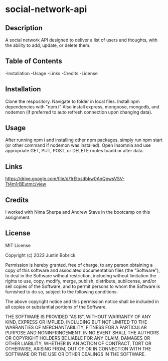 # social-network-api

## Description
A social network API designed to deliver a list of users and thoughts, with the ability to add, update, or delete them.

## Table of Contents
-Installation
-Usage
-Links
-Credits
-License

## Installation
Clone the respository.
Navigate to folder in local files.
Install npm dependencies with "npm i"
Also install express, mongoose, mongodb, and nodemon (if preferred to auto refresh connection upon changing data).

## Usage
After running npm i and installing other npm packages, simply run npm start (or other command if nodemon was installed).
Open Insomnia and use appropriate GET, PUT, POST, or DELETE routes toadd or alter data.

## Links
https://drive.google.com/file/d/1rEtosdbkw0AnQpwsVSV-Tt4m1rBEutmc/view

## Credits
I worked with Nima Sherpa and Andrew Stave in the bootcamp on this assignment.

## License
MIT License

Copyright (c) 2023 Justin Bobrick

Permission is hereby granted, free of charge, to any person obtaining a copy
of this software and associated documentation files (the "Software"), to deal
in the Software without restriction, including without limitation the rights
to use, copy, modify, merge, publish, distribute, sublicense, and/or sell
copies of the Software, and to permit persons to whom the Software is
furnished to do so, subject to the following conditions:

The above copyright notice and this permission notice shall be included in all
copies or substantial portions of the Software.

THE SOFTWARE IS PROVIDED "AS IS", WITHOUT WARRANTY OF ANY KIND, EXPRESS OR
IMPLIED, INCLUDING BUT NOT LIMITED TO THE WARRANTIES OF MERCHANTABILITY,
FITNESS FOR A PARTICULAR PURPOSE AND NONINFRINGEMENT. IN NO EVENT SHALL THE
AUTHORS OR COPYRIGHT HOLDERS BE LIABLE FOR ANY CLAIM, DAMAGES OR OTHER
LIABILITY, WHETHER IN AN ACTION OF CONTRACT, TORT OR OTHERWISE, ARISING FROM,
OUT OF OR IN CONNECTION WITH THE SOFTWARE OR THE USE OR OTHER DEALINGS IN THE
SOFTWARE.
